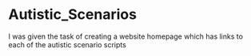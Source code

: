 ﻿# Autistic_Scenarios
I was given the task of creating a website homepage which has links to each of the autistic scenario scripts
